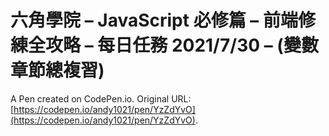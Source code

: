 # 六角學院 – JavaScript 必修篇 – 前端修練全攻略 – 每日任務 2021/7/30 – (變數章節總複習)

A Pen created on CodePen.io. Original URL: [https://codepen.io/andy1021/pen/YzZdYvO](https://codepen.io/andy1021/pen/YzZdYvO).


